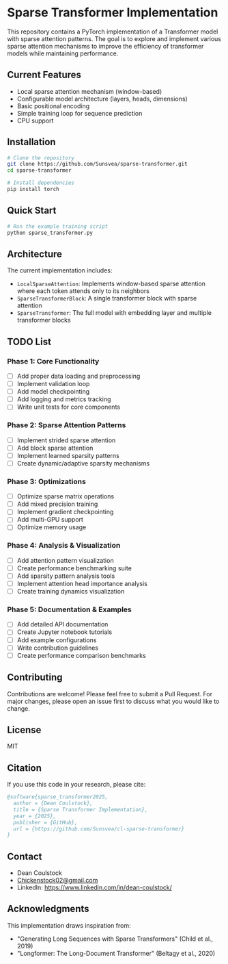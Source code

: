 # Sparse Transformer Implementation

This repository contains a PyTorch implementation of a Transformer model with sparse attention patterns. The goal is to explore and implement various sparse attention mechanisms to improve the efficiency of transformer models while maintaining performance.

## Current Features

- Local sparse attention mechanism (window-based)
- Configurable model architecture (layers, heads, dimensions)
- Basic positional encoding
- Simple training loop for sequence prediction
- CPU support

## Installation

```bash
# Clone the repository
git clone https://github.com/Sunsvea/sparse-transformer.git
cd sparse-transformer

# Install dependencies
pip install torch
```

## Quick Start

```python
# Run the example training script
python sparse_transformer.py
```

## Architecture

The current implementation includes:

- `LocalSparseAttention`: Implements window-based sparse attention where each token attends only to its neighbors
- `SparseTransformerBlock`: A single transformer block with sparse attention
- `SparseTransformer`: The full model with embedding layer and multiple transformer blocks

## TODO List

### Phase 1: Core Functionality
- [ ] Add proper data loading and preprocessing
- [ ] Implement validation loop
- [ ] Add model checkpointing
- [ ] Add logging and metrics tracking
- [ ] Write unit tests for core components

### Phase 2: Sparse Attention Patterns
- [ ] Implement strided sparse attention
- [ ] Add block sparse attention
- [ ] Implement learned sparsity patterns
- [ ] Create dynamic/adaptive sparsity mechanisms

### Phase 3: Optimizations
- [ ] Optimize sparse matrix operations
- [ ] Add mixed precision training
- [ ] Implement gradient checkpointing
- [ ] Add multi-GPU support
- [ ] Optimize memory usage

### Phase 4: Analysis & Visualization
- [ ] Add attention pattern visualization
- [ ] Create performance benchmarking suite
- [ ] Add sparsity pattern analysis tools
- [ ] Implement attention head importance analysis
- [ ] Create training dynamics visualization

### Phase 5: Documentation & Examples
- [ ] Add detailed API documentation
- [ ] Create Jupyter notebook tutorials
- [ ] Add example configurations
- [ ] Write contribution guidelines
- [ ] Create performance comparison benchmarks

## Contributing

Contributions are welcome! Please feel free to submit a Pull Request. For major changes, please open an issue first to discuss what you would like to change.

## License

MIT

## Citation

If you use this code in your research, please cite:

```bibtex
@software{sparse_transformer2025,
  author = {Dean Coulstock},
  title = {Sparse Transformer Implementation},
  year = {2025},
  publisher = {GitHub},
  url = {https://github.com/Sunsvea/cl-sparse-transformer}
}
```

## Contact

- Dean Coulstock 
- Chickenstock02@gmail.com
- LinkedIn: https://www.linkedin.com/in/dean-coulstock/

## Acknowledgments

This implementation draws inspiration from:
- "Generating Long Sequences with Sparse Transformers" (Child et al., 2019)
- "Longformer: The Long-Document Transformer" (Beltagy et al., 2020)

